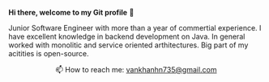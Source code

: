 **Hi there, welcome to my Git profile** 👋

Junior Software Engineer with more than a year of commertial experience. I have excellent knowledge in backend development on Java. In general worked with monolitic and service oriented arthitectures. Big part of my acitities is open-source.


<p align='center'>
   📫 How to reach me: <a href='mailto:vankhanhn735@gmail.com'>vankhanhn735@gmail.com</a>
</p>



<!--
**nngvankhanh/nngvankhanh** is a ✨ _special_ ✨ repository because its `README.md` (this file) appears on your GitHub profile.

Here are some ideas to get you started:

- 🔭 I’m currently working on ...
- 🌱 I’m currently learning ...
- 👯 I’m looking to collaborate on ...
- 🤔 I’m looking for help with ...
- 💬 Ask me about ...
- 📫 How to reach me: ...
- 😄 Pronouns: ...
- ⚡ Fun fact: ...
-->
